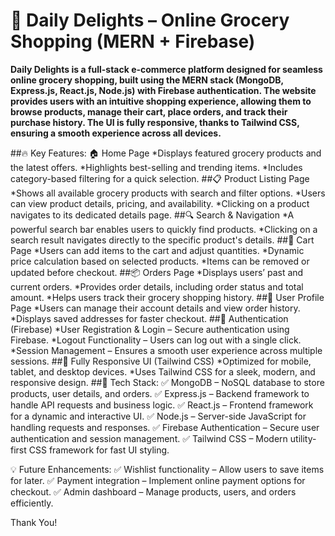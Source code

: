 # 🛒 Daily Delights – Online Grocery Shopping (MERN + Firebase)


**Daily Delights is a full-stack e-commerce platform designed for seamless online grocery shopping, built using the MERN stack (MongoDB, Express.js, React.js, Node.js) with Firebase authentication. The website provides users with an intuitive shopping experience, allowing them to browse products, manage their cart, place orders, and track their purchase history. The UI is fully responsive, thanks to Tailwind CSS, ensuring a smooth experience across all devices.**

##🔥 Key Features:
🏠 Home Page
*Displays featured grocery products and the latest offers.
*Highlights best-selling and trending items.
*Includes category-based filtering for a quick selection.
##📋 Product Listing Page
*Shows all available grocery products with search and filter options.
*Users can view product details, pricing, and availability.
*Clicking on a product navigates to its dedicated details page.
##🔍 Search & Navigation
*A powerful search bar enables users to quickly find products.
*Clicking on a search result navigates directly to the specific product's details.
##🛒 Cart Page
*Users can add items to the cart and adjust quantities.
*Dynamic price calculation based on selected products.
*Items can be removed or updated before checkout.
##📦 Orders Page
*Displays users’ past and current orders.
*Provides order details, including order status and total amount.
*Helps users track their grocery shopping history.
##👤 User Profile Page
*Users can manage their account details and view order history.
*Displays saved addresses for faster checkout.
##🔐 Authentication (Firebase)
*User Registration & Login – Secure authentication using Firebase.
*Logout Functionality – Users can log out with a single click.
*Session Management – Ensures a smooth user experience across multiple sessions.
##🎨 Fully Responsive UI (Tailwind CSS)
*Optimized for mobile, tablet, and desktop devices.
*Uses Tailwind CSS for a sleek, modern, and responsive design.
##🚀 Tech Stack:
✅ MongoDB – NoSQL database to store products, user details, and orders.
✅ Express.js – Backend framework to handle API requests and business logic.
✅ React.js – Frontend framework for a dynamic and interactive UI.
✅ Node.js – Server-side JavaScript for handling requests and responses.
✅ Firebase Authentication – Secure user authentication and session management.
✅ Tailwind CSS – Modern utility-first CSS framework for fast UI styling.

💡 Future Enhancements:
✅ Wishlist functionality – Allow users to save items for later.
✅ Payment integration – Implement online payment options for checkout.
✅ Admin dashboard – Manage products, users, and orders efficiently.

Thank You!

